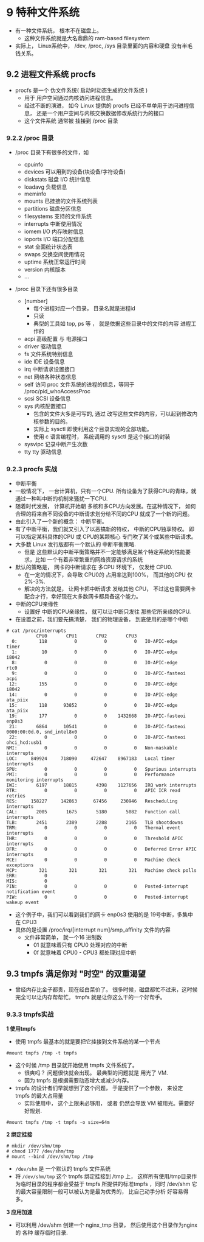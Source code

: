 
# 9 特种文件系统

 - 有一种文件系统， 根本不在磁盘上。
    - 这种文件系统就是大名鼎鼎的 ram-based filesystem
 - 实际上， Linux系统中， /dev, /proc, /sys 目录里面的内容和硬盘 没有半毛钱关系。


## 9.2 进程文件系统 procfs

 - procfs 是一个 伪文件系统( 启动时动态生成的文件系统 ) 
    - 用于 用户空间通过内核访问进程信息。
    - 经过不断的演进， 如今 Linux 提供的 procfs 已经不单单用于访问进程信息， 还是一个用户空间与内核交换数据修改系统行为的接口
    - 这个文件系统 通常被 挂接到 /proc 目录

### 9.2.2 /proc 目录

 - /proc 目录下有很多的文件，如
    - cpuinfo
    - devices  可以用到的设备(块设备/字符设备)
    - diskstats  磁盘 I/O 统计信息
    - loadavg 负载信息
    - meminfo
    - mounts  已挂接的文件系统列表
    - partitions 磁盘分区信息
    - filesystems 支持的文件系统
    - interrupts 中断使用情况
    - iomem  I/O 内存映射信息
    - ioports I/O 端口分配信息
    - stat 全面统计状态表
    - swaps  交换空间使用情况
    - uptime 系统正常运行时间
    - version 内核版本
    - ...

 - /proc 目录下还有很多目录 
    - [number] 
        - 每个进程对应一个目录， 目录名就是进程id
        - 只读
        - 典型的工具如 top, ps 等 ， 就是依据这些目录中的文件的内容 进程工作的
    - acpi  高级配置 与 电源接口
    - driver 驱动信息
    - fs 文件系统特别信息
    - ide  IDE 设备信息
    - irq 中断请求设置接口
    - net 网络各种状态信息
    - self  访问 proc 文件系统的进程的信息，等同于 /proc/pid_whoAccessProc
    - scsi SCSI 设备信息
    - sys 内核配置接口
        - 包含的文件大多是可写的, 通过 改写这些文件的内容，可以起到修改内核参数的目的。
        - 实际上 sysctl 即使利用这个目录实现的全部功能。
        - 使用 c 语言编程时， 系统调用的 sysctl 是这个接口的封装
    - sysvipc  记录中断产生次数
    - tty   tty 驱动信息


### 9.2.3 procfs 实战

 - 中断平衡
 - 一般情况下， 一台计算机，只有一个CPU.  所有设备为了获得CPU的青睐，就通过一种叫中断的机制来骚扰一下CPU. 
 - 随着时代发展， 计算机开始朝 多核和多CPU方向发展。在这种情况下， 如何合理的将来自不同设备的中断请求划分给不同的CPU 就成了一个新的问题。
 - 由此引入了一个新的概念： 中断平衡。
 - 有了中断平衡，我们就又引入了以恶搞新的特权， 中断的CPU独享特权。 即可以指定某科具体的CPU 或 CPU的某颗核心 专门吹了某个或某些中断请求。
 - 大多数 Linux 发行版都有一个默认的 中断平衡策略.
    - 但是 这些默认的中断平衡策略并不一定能够满足某个特定系统的性能要求，比如 一个有着非常繁重的网络资源请求的系统
 - 默认的策略是， 网卡的中断请求在 多CPU 环境下， 仅发给 CPU0.
    - 在一定的情况下，会导致 CPU0的 占用率达到100%， 而其他的CPU 仅 2%-3%.
    - 解决的方法就是， 让网卡把中断请求 发给其他 CPU， 不过这也需要网卡配合才行，幸好现在大多数网卡都具备这个能力。
 - 中断的CPU亲缘性
    - 设置好 中断的CPU亲缘性， 就可以让中断只发往 那些它所亲缘的CPU.
 - 在设置之前，我们要先搞清楚， 我们的物理设备， 到底使用的是哪个中断

```base
# cat /proc/interrupts 
           CPU0       CPU1       CPU2       CPU3       
  0:        118          0          0          0   IO-APIC-edge      timer
  1:         10          0          0          0   IO-APIC-edge      i8042
  8:          0          0          0          0   IO-APIC-edge      rtc0
  9:          0          0          0          0   IO-APIC-fasteoi   acpi
 12:        155          0          0          0   IO-APIC-edge      i8042
 14:          0          0          0          0   IO-APIC-edge      ata_piix
 15:        118      93852          0          0   IO-APIC-edge      ata_piix
 19:        177          0          0    1432668   IO-APIC-fasteoi   enp0s3
 21:       6864      10541          0          0   IO-APIC-fasteoi   0000:00:0d.0, snd_intel8x0
 22:          0          0          0          0   IO-APIC-fasteoi   ohci_hcd:usb1
NMI:          0          0          0          0   Non-maskable interrupts
LOC:     849924     718090     472647    8967183   Local timer interrupts
SPU:          0          0          0          0   Spurious interrupts
PMI:          0          0          0          0   Performance monitoring interrupts
IWI:       6197      18815       4398    1127656   IRQ work interrupts
RTR:          0          0          0          0   APIC ICR read retries
RES:     158227     142863      67456     230946   Rescheduling interrupts
CAL:       2005       1675       5180       5082   Function call interrupts
TLB:       2451       2389       2288       2165   TLB shootdowns
TRM:          0          0          0          0   Thermal event interrupts
THR:          0          0          0          0   Threshold APIC interrupts
DFR:          0          0          0          0   Deferred Error APIC interrupts
MCE:          0          0          0          0   Machine check exceptions
MCP:        321        321        321        321   Machine check polls
ERR:          0
MIS:          0
PIN:          0          0          0          0   Posted-interrupt notification event
PIW:          0          0          0          0   Posted-interrupt wakeup event
```

 - 这个例子中，我们可以看到我们的网卡 enp0s3 使用的是 19号中断，多集中在 CPU3
 - 具体的是设置 /proc/irq/[interrupt num]/smp_affinity  文件的内容
    - 文件非常简单，  就一个16 进制数
        - 01 就意味着只有 CPU0 处理对应的中断
        - 0f 就意味着  CPU0 - CPU3 都处理对应中断


## 9.3 tmpfs 满足你对 "时空" 的双重渴望

 - 曾经内存比金子都贵，现在经白菜价了。 很多时候，磁盘都忙不过来，这时候完全可以让内存帮帮忙。 tmpfs 就是让你这么干的一个好帮手。

### 9.3.3 tmpfs实战

**1 使用tmpfs**

 - 使用 tmpfs 最基本的就是要把它挂接到文件系统的某一个节点

```
#mount tmpfs /tmp -t tmpfs
```

 - 这个时候 /tmp 目录就开始使用 tmpfs 文件系统了。
    - 很爽吗？ 问题很快就会出现。 最典型的问题就是 用光了 VM.
    - 因为 tmpfs 是根据需要动态增大或减少内存。
 - tmpfs 的设计者们早就想到了这个问题， 于是提供了一个参数， 来设定 tmpfs 的最大占用量
    - 实际使用中， 这个上限未必够用， 或者 仍然会导致 VM 被用光。需要好好规划.

```
#mount tmpfs /tmp -t tmpfs -o size=64m
```

**2 绑定挂接**

```
# mkdir /dev/shm/tmp
# chmod 1777 /dev/shm/tmp
# mount --bind /dev/shm/tmp /tmp
```

 - `/dev/shm` 是 一个默认的 tmpfs 文件系统
 - 将 `/dev/shm/tmp` 这个 tmpfs 绑定挂接到 /tmp 上， 这样所有使用/tmp目录作为临时目录的程序都会受益于 tmpfs 所提供的标准tmpfs ，同时 /dev/shm 它的最大容量限制一般可以被认为是最为优秀的， 比自己动手分析 好容易得多。


**3 应用加速**

 - 可以利用 /dev/shm 创建一个 nginx_tmp 目录， 然后使用这个目录作为nginx的 各种 缓存临时目录.





